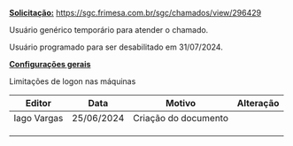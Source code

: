 **<u>Solicitação:</u>** <https://sgc.frimesa.com.br/sgc/chamados/view/296429>

Usuário genérico temporário para atender o chamado.

Usuário programado para ser desabilitado em 31/07/2024.

**<u>Configurações gerais</u>**

Limitações de logon nas máquinas

| Editor      | Data       | Motivo               | Alteração |
|-------------|------------|----------------------|-----------|
| Iago Vargas | 25/06/2024 | Criação do documento |          |
|             |            |                      |           |
|             |            |                      |           |
|             |            |                      |           |

